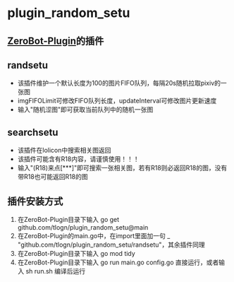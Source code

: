 # plugin_random_setu

## [ZeroBot-Plugin](https://github.com/FloatTech/ZeroBot-Plugin)的插件

## randsetu

- 该插件维护一个默认长度为100的图片FIFO队列，每隔20s随机拉取pixiv的一张图
- imgFIFOLimit可修改FIFO队列长度，updateInterval可修改图片更新速度
- 输入"随机涩图"即可获取当前队列中的随机一张图

## searchsetu

- 该插件在lolicon中搜索相关图返回
- 该插件可能含有R18内容，请谨慎使用！！！
- 输入"(R18)来点[\*\*\*]"即可搜索一张相关图，若有R18则必返回R18的图，没有带R18也可能返回R18的图

## 插件安装方式
1. 在ZeroBot-Plugin目录下输入 go get github.com/tlogn/plugin_random_setu@main
2. 在ZeroBot-Plugin的main.go中，在import里面加一句 _ "github.com/tlogn/plugin_random_setu/randsetu"，其余插件同理
3. 在ZeroBot-Plugin目录下输入 go mod tidy
4. 在ZeroBot-Plugin目录下输入 go run main.go config.go 直接运行，或者输入 sh run.sh 编译后运行
